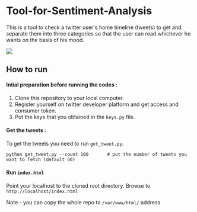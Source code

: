 # Tool-for-Sentiment-Analysis

This is a tool to check a twitter user's home timeline (tweets) to get and separate them into three categories so that the user can read whichever he wants on the basis of his mood.

<img src="https://github.com/Dibyakanti/Tool-for-Sentiment-Analysis-EE390-course-project/blob/main/img/preview.png">

## How to run

#### Intial preparation before running the codes :

1. Clone this repository to your local computer.
2. Register yourself on twitter developer platform and get access and consumer token.
3. Put the keys that you obtained in the `keys.py` file.

#### Get the tweets :

To get the tweets you need to run `get_tweet.py`.

```
python get_tweet.py --count 100       # put the number of tweets you want to fetch (default 50)
```

#### Run `index.html`

Point your localhost to the cloned root directory. Browse to `http://localhost/index.html`

Note - you can copy the whole repo to `/var/www/html/` address
